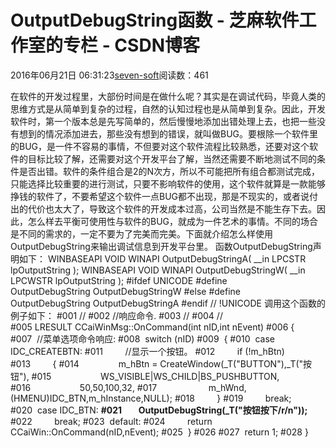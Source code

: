 
# OutputDebugString函数 -  芝麻软件工作室的专栏 - CSDN博客


2016年06月21日 06:31:23[seven-soft](https://me.csdn.net/softn)阅读数：461


在软件的开发过程里，大部份时间是在做什么呢？其实是在调试代码，毕竟人类的思维方式是从简单到复杂的过程，自然的认知过程也是从简单到复杂。因此，开发软件时，第一个版本总是先写简单的，然后慢慢地添加出错处理上去，也把一些没有想到的情况添加进去，那些没有想到的错误，就叫做BUG。要根除一个软件里的BUG，是一件不容易的事情，不但要对这个软件流程比较熟悉，还要对这个软件的目标比较了解，还需要对这个开发平台了解，当然还需要不断地测试不同的条件是否出错。软件的条件组合是2的N次方，所以不可能把所有组合都测试完成，只能选择比较重要的进行测试，只要不影响软件的使用，这个软件就算是一款能够挣钱的软件了，不要希望这个软件一点BUG都不出现，那是不现实的，或者说付出的代价也太大了，导致这个软件的开发成本过高，公司当然是不能生存下去。因此，怎么样去平衡可使用性与软件的BUG，就成为一件艺术的事情。不同的场合是不同的需求的，一定不要为了完美而完美。下面就介绍怎么样使用OutputDebugString来输出调试信息到开发平台里。
函数OutputDebugString声明如下：
WINBASEAPI
VOID
WINAPI
OutputDebugStringA(
__in LPCSTR lpOutputString
);
WINBASEAPI
VOID
WINAPI
OutputDebugStringW(
__in LPCWSTR lpOutputString
);
\#ifdef UNICODE
\#define OutputDebugString OutputDebugStringW
\#else
\#define OutputDebugString OutputDebugStringA
\#endif // !UNICODE
调用这个函数的例子如下：
\#001 //
\#002 //响应命令.
\#003 //
\#004 //
\#005 LRESULT CCaiWinMsg::OnCommand(int nID,int nEvent)
\#006 {
\#007  //菜单选项命令响应:
\#008  switch (nID)
\#009  {
\#010  case IDC_CREATEBTN:
\#011         //显示一个按钮。
\#012         if (!m_hBtn)
\#013         {
\#014                m_hBtn = CreateWindow(_T("BUTTON"),_T("按钮"),
\#015                    WS_VISIBLE|WS_CHILD|BS_PUSHBUTTON,
\#016                    50,50,100,32,
\#017                     m_hWnd,(HMENU)IDC_BTN,m_hInstance,NULL);
\#018         }
\#019         break;
\#020  case IDC_BTN:
**\#021        OutputDebugString(_T("按钮按下/r/n"));**
\#022         break;
\#023  default:
\#024         return CCaiWin::OnCommand(nID,nEvent);
\#025  }
\#026
\#027  return 1;
\#028 }

